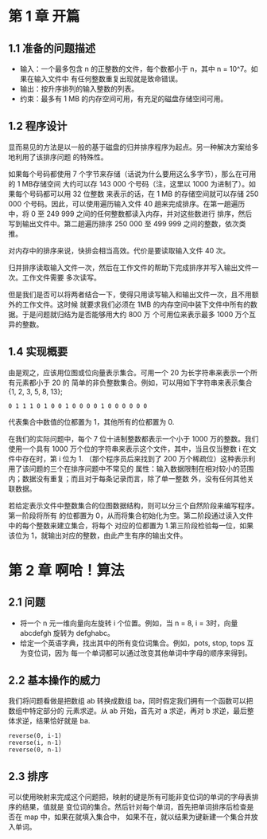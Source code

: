 # 第 1 章 开篇

## 1.1 准备的问题描述

+ 输入：一个最多包含 n 的正整数的文件，每个数都小于 n，其中 n = 10^7。如果在输入文件中
有任何整数重复出现就是致命错误。
+ 输出：按升序排列的输入整数的列表。
+ 约束：最多有 1 MB 的内存空间可用，有充足的磁盘存储空间可用。    

## 1.2 程序设计

显而易见的方法是以一般的基于磁盘的归并排序程序为起点。另一种解决方案给多地利用了该排序问题
的特殊性。    

如果每个号码都使用 7 个字节来存储（话说为什么要用这么多字节），那么在可用的 1 MB存储空间
大约可以存 143 000 个号码（注，这里以 1000 为进制了）。如果每个号码都可以用 32 位整数
来表示的话，在 1 MB 的存储空间就可以存储 250 000 个号码。因此，可以使用遍历输入文件 40
趟来完成排序。在第一趟遍历中，将 0 至 249 999 之间的任何整数都读入内存，并对这些数进行
排序，然后写到输出文件中。第二趟遍历排序 250 000 至 499 999 之间的整数，依次类推。    

对内存中的排序来说，快排会相当高效。代价是要读取输入文件 40 次。    

归并排序读取输入文件一次，然后在工作文件的帮助下完成排序并写入输出文件一次。工作文件需要
多次读写。    

但是我们是否可以将两者结合一下，使得只用读写输入和输出文件一次，且不用额外的工作文件。这时候
就要求我们必须在 1MB 的内存空间中装下文件中所有的数据。于是问题就归结为是否能够用大约 800 万
个可用位来表示最多 1000 万个互异的整数。    

## 1.4 实现概要

由是观之，应该用位图或位向量表示集合。可用一个 20 为长字符串来表示一个所有元素都小于 20 的
简单的非负整数集合。例如，可以用如下字符串来表示集合 {1, 2, 3, 5, 8, 13};    

`0 1 1 1 0 1 0 0 1 0 0 0 0 1 0 0 0 0 0 0`    

代表集合中数值的位都置为 1，其他所有的位都置为 0.    

在我们的实际问题中，每个 7 位十进制整数都表示一个小于 1000 万的整数。我们使用一个具有
1000 万个位的字符串来表示这个文件，其中，当且仅当整数 i 在文件中存在时，第 i 位为 1.
（那个程序员后来找到了 200 万个稀疏位）这种表示利用了该问题的三个在排序问题中不常见的
属性：输入数据限制在相对较小的范围内；数据没有重复；而且对于每条记录而言，除了单一整数
外，没有任何其他关联数据。      

若给定表示文件中整数集合的位图数据结构，则可以分三个自然阶段来编写程序。第一阶段将所有
的位都置为 0，从而将集合初始化为空。第二阶段通过读入文件中的每个整数来建立集合，将每个
对应的位都置为 1.第三阶段检验每一位，如果该位为 1，就输出对应的整数，由此产生有序的输出文件。    

# 第 2 章 啊哈！算法

## 2.1 问题

+ 将一个 n 元一维向量向左旋转 i 个位置。例如，当 n = 8, i = 3时，向量 abcdefgh
旋转为 defghabc。     
+ 给定一个英语字典，找出其中的所有变位词集合。例如，pots, stop, tops 互为变位词，因为
每一个单词都可以通过改变其他单词中字母的顺序来得到。   

## 2.2 基本操作的威力

我们将问题看做是把数组 ab 转换成数组 ba，同时假定我们拥有一个函数可以把数组中特定部分的
元素求逆。从 ab 开始，首先对 a 求逆，再对 b 求逆，最后整体求逆，结果恰好就是 ba.    

```
reverse(0, i-1)
reverse(i, n-1)
reverse(0, n-1)
```    

## 2.3 排序

可以使用映射来完成这个问题把，映射的键是所有可能非变位词的单词的字母表排序的结果，值就是
变位词的集合。然后针对每个单词，首先把单词排序后检查是否在 map 中，如果在就填入集合中，
如果不在，就以结果为键新建一个集合并放入单词。     

